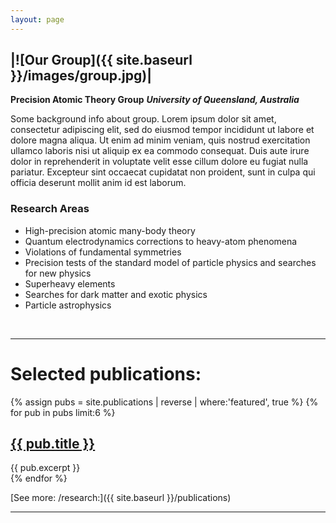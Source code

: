 ```yaml
---
layout: page
---
```


|![Our Group]({{ site.baseurl }}/images/group.jpg)|
-

**Precision Atomic Theory Group**
**_University of Queensland, Australia_**

Some background info about group. Lorem ipsum dolor sit amet, consectetur adipiscing elit, sed do eiusmod tempor incididunt ut labore et dolore magna aliqua. Ut enim ad minim veniam, quis nostrud exercitation ullamco laboris nisi ut aliquip ex ea commodo consequat. Duis aute irure dolor in reprehenderit in voluptate velit esse cillum dolore eu fugiat nulla pariatur. Excepteur sint occaecat cupidatat non proident, sunt in culpa qui officia deserunt mollit anim id est laborum.


### Research Areas
  * High-precision atomic many-body theory
  * Quantum electrodynamics corrections to heavy-atom phenomena
  * Violations of fundamental symmetries
  * Precision tests of the standard model of particle physics and searches for new physics
  * Superheavy elements
  * Searches for dark matter and exotic physics
  * Particle astrophysics


&nbsp;

*********************************************************************

# Selected publications:

<div class="entry">
{% assign pubs = site.publications | reverse | where:'featured', true %}
{% for pub in pubs limit:6 %}
<article class="post">

  <h1><a href="{{ site.baseurl }}{{ pub.url }}">{{ pub.title }}</a></h1>
  <div class="entry">
    {{ pub.excerpt }}
  </div>

</article>
{% endfor %}
</div>

[See more: /research:]({{ site.baseurl }}/publications)

*********************************************************************
